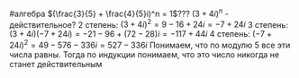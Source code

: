 #алгебра 
$(\frac{3}{5} + \frac{4}{5}i)^n = 1$???
	$(3 + 4i)^n$ - действительное?
	2 степень: $(3 + 4i)^2 = 9 - 16 + 24i = -7 + 24i$
	3 степень: $(3 + 4i)(-7 + 24i) = -21 - 96 + (72 - 28)i = -117 + 44i$
	4 степень: $(-7 + 24i)^2 = 49 - 576 - 336i = 527 - 336i$
	Понимаем, что по модулю 5 все эти числа равны.
	Тогда по индукции понимаем, что это число никогда не станет действительным